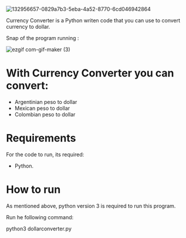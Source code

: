 ![132956657-0829a7b3-5eba-4a52-8770-6cd046942864](https://user-images.githubusercontent.com/107360657/173620557-c20860a6-6867-4427-94d8-7ff218198956.jpg)

Currency Converter is a Python writen code that you can use to convert currency to dollar.

Snap of the program running :

![ezgif com-gif-maker (3)](https://user-images.githubusercontent.com/107360657/173623752-3b6c83ea-f449-42f0-aa7f-422721be061f.gif)

# With Currency Converter you can convert:

- Argentinian peso to dollar
- Mexican peso to dollar
- Colombian peso to dollar


# Requirements
For the code to run, its required:

- Python.

# How to run
As mentioned above, python version 3 is required to run this program.

Run he following command:

python3 dollarconverter.py
